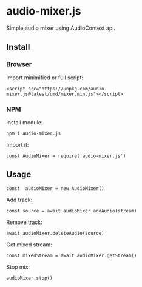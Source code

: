 
# audio-mixer.js

Simple audio mixer using AudioContext api.

## Install


### Browser

Import minimified or full script:

    <script src="https://unpkg.com/audio-mixer.js@latest/umd/mixer.min.js"></script>
    
### NPM
    
Install module:

    npm i audio-mixer.js

Import it:

    const AudioMixer = require('audio-mixer.js')
## Usage
    const  audioMixer = new AudioMixer()
Add track:

    const source = await audioMixer.addAudio(stream)

Remove track:

    await audioMixer.deleteAudio(source)

Get mixed stream:

    const mixedStream = await audioMixer.getStream()
Stop mix:

	audioMixer.stop()
